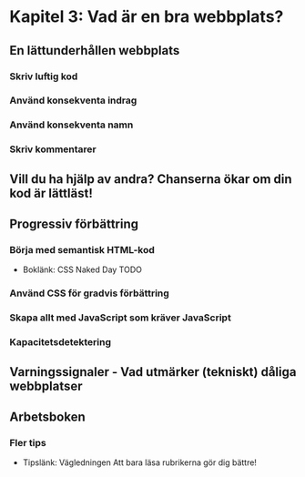 # Kapitel 3: Vad är en bra webbplats?

## En lättunderhållen webbplats
### Skriv luftig kod
### Använd konsekventa indrag
### Använd konsekventa namn
### Skriv kommentarer

## Vill du ha hjälp av andra? Chanserna ökar om din kod är lättläst!

## Progressiv förbättring
### Börja med semantisk HTML-kod

 * Boklänk: CSS Naked Day TODO

### Använd CSS för gradvis förbättring
### Skapa allt med JavaScript som kräver JavaScript
### Kapacitetsdetektering

## Varningssignaler - Vad utmärker (tekniskt) dåliga webbplatser

## Arbetsboken
### Fler tips
 
 * Tipslänk: Vägledningen Att bara läsa rubrikerna gör dig bättre!

